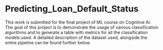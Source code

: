 # Predicting_Loan_Default_Status
This work is submitted for the final project of ML course on Cognitive Ai. The goal of this project is to demonstrate the usage of various classification algorithms and to generate a table with metrics for all the classification models used. A detailed description of the dataset used, alongside the entire pipeline can be found further below.
